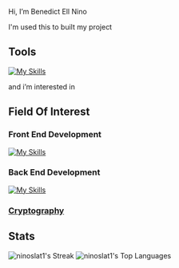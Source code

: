Hi, I’m Benedict Ell Nino

I'm used this to built my project

## Tools
[![My Skills](https://skillicons.dev/icons?i=figma,visualstudio,git,github,postman,docker,vscode)](https://skillicons.dev)

and i’m interested in 

## Field Of Interest 

### Front End Development
[![My Skills](https://skillicons.dev/icons?i=ts,js,html,css,react,bootstrap,tailwind,vite)](https://skillicons.dev)

### Back End Development
[![My Skills](https://skillicons.dev/icons?i=cs,dotnet,nodejs,express,mongodb)](https://skillicons.dev)

### [Cryptography](https://scholar.google.com/citations?user=oyjIYmEAAAAJ&hl=id&oi=ao) 

## Stats
![ninoslat1's Streak](https://github-readme-streak-stats.herokuapp.com/?user=ninoslat1&theme=vue-dark&hide_border=true) ![ninoslat1's Top Languages](https://github-readme-stats.vercel.app/api/top-langs/?username=ninoslat1&theme=vue-dark&show_icons=true&hide_border=true&layout=compact) 
